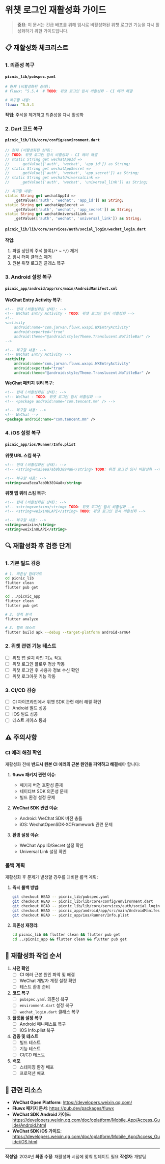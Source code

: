 # 위챗 로그인 재활성화 가이드

> **중요**: 이 문서는 긴급 배포를 위해 임시로 비활성화된 위챗 로그인 기능을 다시 활성화하기 위한 가이드입니다.

## 📋 재활성화 체크리스트

### 1. 의존성 복구

#### `picnic_lib/pubspec.yaml`
```yaml
# 현재 (비활성화된 상태):
# fluwx: ^5.5.4  # TODO: 위챗 로그인 임시 비활성화 - CI 에러 해결

# 복구할 내용:
fluwx: ^5.5.4
```

**작업**: 주석을 제거하고 의존성을 다시 활성화

### 2. Dart 코드 복구

#### `picnic_lib/lib/core/config/environment.dart`
```dart
// 현재 (비활성화된 상태):
// TODO: 위챗 로그인 임시 비활성화 - CI 에러 해결
// static String get wechatAppId =>
//     _getValue(['auth', 'wechat', 'app_id']) as String;
// static String get wechatAppSecret =>
//     _getValue(['auth', 'wechat', 'app_secret']) as String;
// static String get wechatUniversalLink =>
//     _getValue(['auth', 'wechat', 'universal_link']) as String;

// 복구할 내용:
static String get wechatAppId =>
    _getValue(['auth', 'wechat', 'app_id']) as String;
static String get wechatAppSecret =>
    _getValue(['auth', 'wechat', 'app_secret']) as String;
static String get wechatUniversalLink =>
    _getValue(['auth', 'wechat', 'universal_link']) as String;
```

#### `picnic_lib/lib/core/services/auth/social_login/wechat_login.dart`
**작업**: 
1. 파일 상단의 주석 블록(`/*` ~ `*/`) 제거
2. 임시 더미 클래스 제거
3. 원본 위챗 로그인 클래스 복구

### 3. Android 설정 복구

#### `picnic_app/android/app/src/main/AndroidManifest.xml`

**WeChat Entry Activity 복구**:
```xml
<!-- 현재 (비활성화된 상태): -->
<!-- WeChat Entry Activity - TODO: 위챗 로그인 임시 비활성화 -->
<!--
<activity
    android:name="com.jarvan.fluwx.wxapi.WXEntryActivity"
    android:exported="true"
    android:theme="@android:style/Theme.Translucent.NoTitleBar" />
-->

<!-- 복구할 내용: -->
<!-- WeChat Entry Activity -->
<activity
    android:name="com.jarvan.fluwx.wxapi.WXEntryActivity"
    android:exported="true"
    android:theme="@android:style/Theme.Translucent.NoTitleBar" />
```

**WeChat 패키지 쿼리 복구**:
```xml
<!-- 현재 (비활성화된 상태): -->
<!-- WeChat - TODO: 위챗 로그인 임시 비활성화 -->
<!-- <package android:name="com.tencent.mm" /> -->

<!-- 복구할 내용: -->
<!-- WeChat -->
<package android:name="com.tencent.mm" />
```

### 4. iOS 설정 복구

#### `picnic_app/ios/Runner/Info.plist`

**위챗 URL 스킴 복구**:
```xml
<!-- 현재 (비활성화된 상태): -->
<!-- <string>wxa5eea7ab9b3894a8</string> TODO: 위챗 로그인 임시 비활성화 -->

<!-- 복구할 내용: -->
<string>wxa5eea7ab9b3894a8</string>
```

**위챗 앱 쿼리 스킴 복구**:
```xml
<!-- 현재 (비활성화된 상태): -->
<!-- <string>weixin</string> TODO: 위챗 로그인 임시 비활성화 -->
<!-- <string>weixinULAPI</string> TODO: 위챗 로그인 임시 비활성화 -->

<!-- 복구할 내용: -->
<string>weixin</string>
<string>weixinULAPI</string>
```

## 🔍 재활성화 후 검증 단계

### 1. 기본 빌드 검증
```bash
# 1. 의존성 업데이트
cd picnic_lib
flutter clean
flutter pub get

cd ../picnic_app
flutter clean
flutter pub get

# 2. 정적 분석
flutter analyze

# 3. 빌드 테스트
flutter build apk --debug --target-platform android-arm64
```

### 2. 위챗 관련 기능 테스트
- [ ] 위챗 앱 설치 확인 기능 작동
- [ ] 위챗 로그인 플로우 정상 작동
- [ ] 위챗 로그인 후 사용자 정보 수신 확인
- [ ] 위챗 로그아웃 기능 작동

### 3. CI/CD 검증
- [ ] CI 파이프라인에서 위챗 SDK 관련 에러 해결 확인
- [ ] Android 빌드 성공
- [ ] iOS 빌드 성공
- [ ] 테스트 케이스 통과

## ⚠️ 주의사항

### CI 에러 해결 확인
재활성화 전에 **반드시 원본 CI 에러의 근본 원인을 파악하고 해결**해야 합니다:

1. **fluwx 패키지 관련 이슈**:
   - 패키지 버전 호환성 문제
   - 네이티브 SDK 의존성 문제
   - 빌드 환경 설정 문제

2. **WeChat SDK 관련 이슈**:
   - Android: WeChat SDK 버전 충돌
   - iOS: WechatOpenSDK-XCFramework 관련 문제

3. **환경 설정 이슈**:
   - WeChat App ID/Secret 설정 확인
   - Universal Link 설정 확인

### 롤백 계획
재활성화 후 문제가 발생할 경우를 대비한 롤백 계획:

1. **즉시 롤백 방법**:
   ```bash
   git checkout HEAD -- picnic_lib/pubspec.yaml
   git checkout HEAD -- picnic_lib/lib/core/config/environment.dart
   git checkout HEAD -- picnic_lib/lib/core/services/auth/social_login/wechat_login.dart
   git checkout HEAD -- picnic_app/android/app/src/main/AndroidManifest.xml
   git checkout HEAD -- picnic_app/ios/Runner/Info.plist
   ```

2. **의존성 재정리**:
   ```bash
   cd picnic_lib && flutter clean && flutter pub get
   cd ../picnic_app && flutter clean && flutter pub get
   ```

## 📝 재활성화 작업 순서

1. **사전 확인**
   - [ ] CI 에러 근본 원인 파악 및 해결
   - [ ] WeChat 개발자 계정 설정 확인
   - [ ] 테스트 환경 준비

2. **코드 복구**
   - [ ] `pubspec.yaml` 의존성 복구
   - [ ] `environment.dart` 설정 복구
   - [ ] `wechat_login.dart` 클래스 복구

3. **플랫폼 설정 복구**
   - [ ] Android 매니페스트 복구
   - [ ] iOS Info.plist 복구

4. **검증 및 테스트**
   - [ ] 빌드 테스트
   - [ ] 기능 테스트
   - [ ] CI/CD 테스트

5. **배포**
   - [ ] 스테이징 환경 배포
   - [ ] 프로덕션 배포

## 🔗 관련 리소스

- **WeChat Open Platform**: https://developers.weixin.qq.com/
- **Fluwx 패키지 문서**: https://pub.dev/packages/fluwx
- **WeChat SDK Android 가이드**: https://developers.weixin.qq.com/doc/oplatform/Mobile_App/Access_Guide/Android.html
- **WeChat SDK iOS 가이드**: https://developers.weixin.qq.com/doc/oplatform/Mobile_App/Access_Guide/iOS.html

---

**작성일**: 2024년
**최종 수정**: 재활성화 시점에 맞춰 업데이트 필요
**작성자**: 개발팀 
